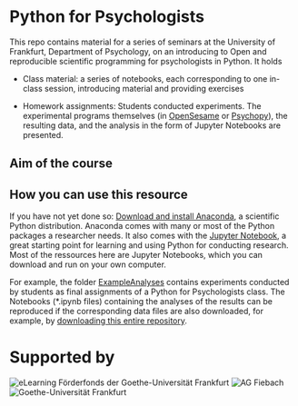 # Python for Psychologists

This repo contains material for a series of seminars at the University of Frankfurt, 
Department of Psychology, on an introducing to Open and reproducible scientific programming for
psychologists in Python. It holds

- Class material: a series of notebooks, each corresponding to one in-class session, 
introducing material and providing exercises

- Homework assignments: Students conducted experiments. The experimental programs themselves 
(in [OpenSesame](www.cogsci.nl) or [Psychopy](www.psychopy.org)), the resulting data, and the 
analysis in the  form of Jupyter Notebooks are presented.

## Aim of the course



## How you can use this resource

If you have not yet done so: [Download and install Anaconda](https://www.anaconda.com/download/#macos), a scientific Python distribution.
Anaconda comes with many or most of the Python packages a researcher needs. It also comes with the [Jupyter Notebook](http://jupyter.org),
a great starting point for learning and using Python for conducting research. Most of the ressources here are Jupyter Notebooks, which you
can download and run on your own computer.

For example, the folder [ExampleAnalyses](https://github.com/jona-sassenhagen/python_for_psychologists/tree/master/ExampleExperiments)
contains experiments conducted by students as final assignments of a Python for Psychologists class.
The Notebooks (*.ipynb files) containing the analyses of the results can be reproduced if the corresponding data files are also downloaded,
for example, by [downloading this entire repository](https://github.com/jona-sassenhagen/python_for_psychologists/archive/master.zip).


# Supported by

![eLearning Förderfonds der Goethe-Universität Frankfurt](https://blog.studiumdigitale.uni-frankfurt.de/elf/files/2016/03/cropped-eLF_logo-1.png) ![AG 
Fiebach](http://static1.squarespace.com/static/55a04efee4b06ad275768c2b/t/592898a520099e2f4bf7470b/1521543233985/?format=300w) ![Goethe-Universität 
Frankfurt](http://www.uni-frankfurt.de/assets/ci/head_logo-3f4b9591169c7a3095f77eb21e4d00649f1ed7bdc00ace2e4eb2c9b5285e07ea.svg)
